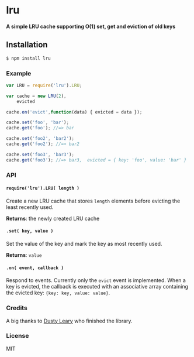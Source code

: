# lru

**A simple LRU cache supporting O(1) set, get and eviction of old keys**

## Installation

```bash
$ npm install lru
```

### Example

```javascript
var LRU = require('lru').LRU;

var cache = new LRU(2),
    evicted

cache.on('evict',function(data) { evicted = data });

cache.set('foo', 'bar');
cache.get('foo'); //=> bar

cache.set('foo2', 'bar2');
cache.get('foo2'); //=> bar2

cache.set('foo3', 'bar3');
cache.get('foo3'); //=> bar3,  evicted = { key: 'foo', value: 'bar' }
```

### API

#### `require('lru').LRU( length )`
Create a new LRU cache that stores `length` elements before evicting the least recently used.

**Returns**: the newly created LRU cache


#### `.set( key, value )`
Set the value of the key and mark the key as most recently used.

**Returns**: `value`

#### `.on( event, callback )`
Respond to events. Currently only the `evict` event is implemented. When a key is evicted, the callback is executed with an associative array containing the evicted key: `{key: key, value: value}`.


### Credits

A big thanks to [Dusty Leary](https://github.com/dustyleary) who
finished the library.

### License

MIT
